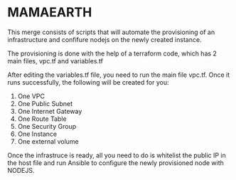 # MAMAEARTH

This merge consists of scripts that will automate the provisioning of an infrastructure and confifure nodejs on the newly created instance.

The provisioning is done with the help of a terraform code, which has 2 main files, vpc.tf and variables.tf

After editing the variables.tf file, you need to run the main file vpc.tf. Once it runs successfully, the following will be created for you:
1. One VPC
2. One Public Subnet
3. One Internet Gateway
4. One Route Table
5. One Security Group
6. One Instance
7. One external volume

Once the infrastruce is ready, all you need to do is whitelist the public IP in the host file and run Ansible to configure the newly provisioned node with NODEJS.
